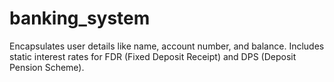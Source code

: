 # banking_system

Encapsulates user details like name, account number, and balance.
Includes static interest rates for FDR (Fixed Deposit Receipt) and DPS (Deposit Pension Scheme).
